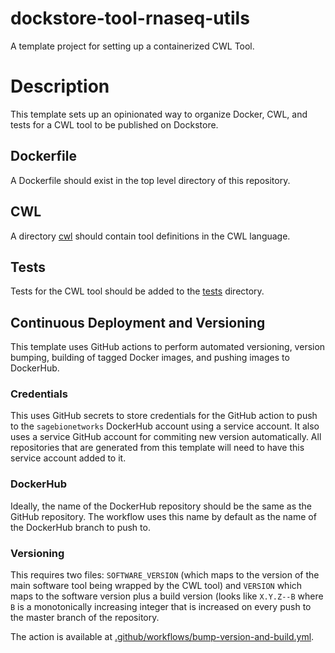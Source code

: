 # dockstore-tool-rnaseq-utils
A template project for setting up a containerized CWL Tool.

# Description

This template sets up an opinionated way to organize Docker, CWL, and tests for a CWL tool to be published on Dockstore.

## Dockerfile

A Dockerfile should exist in the top level directory of this repository.

## CWL

A directory [cwl](cwl) should contain tool definitions in the CWL language.

## Tests

Tests for the CWL tool should be added to the [tests](tests) directory.

## Continuous Deployment and Versioning

This template uses GitHub actions to perform automated versioning, version bumping, building of tagged Docker images, and pushing images to DockerHub.

### Credentials

This uses GitHub secrets to store credentials for the GitHub action to push to the `sagebionetworks` DockerHub account using a service account. It also uses a service GitHub account for commiting new version automatically. All repositories that are generated from this template will need to have this service account added to it.

### DockerHub

Ideally, the name of the DockerHub repository should be the same as the GitHub repository. The workflow uses this name by default as the name of the DockerHub branch to push to.

### Versioning

This requires two files: `SOFTWARE_VERSION` (which maps to the version of the main software tool being wrapped by the CWL tool) and `VERSION` which maps to the software version plus a build version (looks like `X.Y.Z--B` where `B` is a monotonically increasing integer that is increased on every push to the master branch of the repository.

The action is available at [.github/workflows/bump-version-and-build.yml](.github/workflows/bump-version-and-build.yml).

